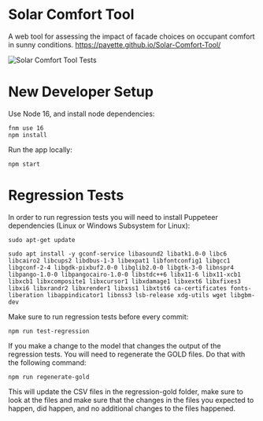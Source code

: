 # Solar Comfort Tool
A web tool for assessing the impact of facade choices on occupant comfort in sunny conditions. <https://payette.github.io/Solar-Comfort-Tool/>

![Solar Comfort Tool Tests](https://github.com/Payette/Solar-Comfort-Tool/actions/workflows/regression.test.yml/badge.svg)

# New Developer Setup
Use Node 16, and install node dependencies:

    fnm use 16
    npm install

Run the app locally:

    npm start


# Regression Tests
In order to run regression tests you will need to install Puppeteer dependencies (Linux or Windows Subsystem for Linux):

    sudo apt-get update

    sudo apt install -y gconf-service libasound2 libatk1.0-0 libc6 libcairo2 libcups2 libdbus-1-3 libexpat1 libfontconfig1 libgcc1 libgconf-2-4 libgdk-pixbuf2.0-0 libglib2.0-0 libgtk-3-0 libnspr4 libpango-1.0-0 libpangocairo-1.0-0 libstdc++6 libx11-6 libx11-xcb1 libxcb1 libxcomposite1 libxcursor1 libxdamage1 libxext6 libxfixes3 libxi6 libxrandr2 libxrender1 libxss1 libxtst6 ca-certificates fonts-liberation libappindicator1 libnss3 lsb-release xdg-utils wget libgbm-dev


Make sure to run regression tests before every commit:

    npm run test-regression


If you make a change to the model that changes the output of the regression tests. You will need to regenerate the GOLD files. Do that with the following command:

    npm run regenerate-gold

This will update the CSV files in the regression-gold folder, make sure to look at the files and make sure that the changes in the files you expected to happen, did happen, and no additional changes to the files happened.